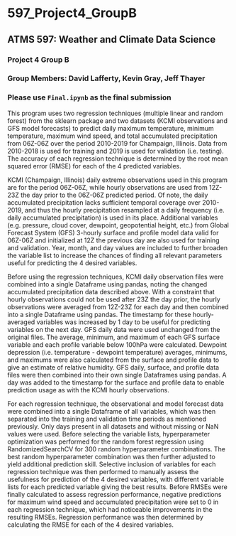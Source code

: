 # 597_Project4_GroupB
## ATMS 597: Weather and Climate Data Science
### Project 4 Group B

### Group Members: David Lafferty, Kevin Gray, Jeff Thayer

### Please use `Final.ipynb` as the final submission

This program uses two regression techniques (multiple linear and random forest) from the sklearn package and two datasets (KCMI observations and GFS model forecasts) to predict daily maximum temperature, minimum temperature, maximum wind speed, and total accumulated precipitation from 06Z-06Z over the period 2010-2019 for Champaign, Illinois. Data from 2010-2018 is used for training and 2019 is used for validation (i.e. testing). The accuracy of each regression technique is determined by the root mean squared error (RMSE) for each of the 4 predicted variables.

KCMI (Champaign, Illinois) daily extreme observations used in this program are for the period 06Z-06Z, while hourly observations are used from 12Z-23Z the day prior to the 06Z-06Z predicted period. Of note, the daily accumulated precipitation lacks sufficient temporal coverage over 2010-2019, and thus the hourly precipitation resampled at a daily frequency (i.e. daily accumulated precipitation) is used in its place. Additional variables (e.g. pressure, cloud cover, dewpoint, geopotential height, etc.) from Global Forecast System (GFS) 3-hourly surface and profile model data valid for 06Z-06Z and initialized at 12Z the previous day are also used for training and validation. Year, month, and day values are included to further broaden the variable list to increase the chances of finding all relevant parameters useful for predicting the 4 desired variables.

Before using the regression techniques, KCMI daily observation files were combined into a single Dataframe using pandas, noting the changed accumulated precipitation data described above. With a constraint that hourly observations could not be used after 23Z the day prior, the hourly observations were averaged from 12Z-23Z for each day and then combined into a single Dataframe using pandas. The timestamp for these hourly-averaged variables was increased by 1 day to be useful for predicting variables on the next day. GFS daily data were used unchanged from the original files. The average, minimum, and maximum of each GFS surface variable and each profile variable below 100hPa were calculated. Dewpoint depression (i.e. temperature - dewpoint temperature) averages, minimums, and maximums were also calculated from the surface and profile data to give an estimate of relative humidity. GFS daily, surface, and profile data files were then combined into their own single Dataframes using pandas. A day was added to the timestamp for the surface and profile data to enable prediction usage as with the KCMI hourly observations.  

For each regression technique, the observational and model forecast data were combined into a single Dataframe of all variables, which was then separated into the training and validation time periods as mentioned previously. Only days present in all datasets and without missing or NaN values were used. Before selecting the variable lists, hyperparameter optimization was performed for the random forest regression using RandomizedSearchCV for 300 random hyperparameter combinations. The best random hyperparameter combination was then further adjusted to yield additional prediction skill. Selective inclusion of variables for each regression technique was then performed to manually assess the usefulness for prediction of the 4 desired variables, with different variable lists for each predicted variable giving the best results. Before RMSEs were finally calculated to assess regression performance, negative predictions for maximum wind speed and accumulated precipitation were set to 0 in each regression technique, which had noticeable improvements in the resulting RMSEs. Regression performance was then determined by calculating the RMSE for each of the 4 desired variables. 

